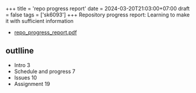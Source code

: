 +++
title = 'repo progress report'
date = 2024-03-20T21:03:00+07:00
draft = false
tags = ['sk6093']
+++
Repository progress report: Learning to make it with sufficient information
<!--more-->

+ [repo_progress_report.pdf](https://osf.io/tdcqu)


## outlline
+ Intro 3
+ Schedule and progress 7
+ Issues  10
+ Assignment 19

